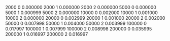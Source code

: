 2000    0   0.000000 
2000    1   0.000000 
2000    2   0.000000 
5000    0   0.000000 
5000    1   0.000999 
5000    2   0.000000 
10000   0   0.002000 
10000   1   0.001000 
10000   2   0.000000 
20000   0   0.002999 
20000   1   0.001000 
20000   2   0.002000 
50000   0   0.007998 
50000   1   0.004000 
50000   2   0.003999 
100000  0   0.017997 
100000  1   0.007999 
100000  2   0.008998 
200000  0   0.035995 
200000  1   0.016997 
200000  2   0.016997